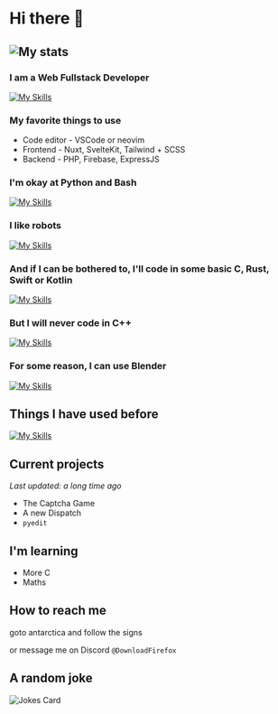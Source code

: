 # Hi there 👋

## ![My stats](https://github-readme-stats.vercel.app/api?username=uimaxbai&hide=prs,contribs)

### I am a Web Fullstack Developer

[![My Skills](https://skillicons.dev/icons?i=js,html,css,react,php,nodejs)](https://skillicons.dev)

### My favorite things to use

* Code editor - VSCode or neovim
* Frontend - Nuxt, SvelteKit, Tailwind + SCSS
* Backend - PHP, Firebase, ExpressJS

### I'm okay at Python and Bash

[![My Skills](https://skillicons.dev/icons?i=py,bash)](https://skillicons.dev)

### I like robots

[![My Skills](https://skillicons.dev/icons?i=arduino,py)](https://skillicons.dev)

### And if I can be bothered to, I'll code in some basic C, Rust, Swift or Kotlin

[![My Skills](https://skillicons.dev/icons?i=c,rust,swift,kotlin)](https://skillicons.dev)

### But I will never code in C++

[![My Skills](https://skillicons.dev/icons?i=cpp)](https://skillicons.dev)

### For some reason, I can use Blender

[![My Skills](https://skillicons.dev/icons?i=blender)](https://skillicons.dev)


## Things I have used before

[![My Skills](https://skillicons.dev/icons?i=vscode,postman,atom,visualstudio,ps,linux,discord,github,replit,git,gitlab,cloudflare&perline=6)](https://skillicons.dev)

## Current projects

*Last updated: a long time ago*

- The Captcha Game
- A new Dispatch
- `pyedit`

## I'm learning

- More C
- Maths

## How to reach me

goto antarctica and follow the signs

or message me on Discord `@DownloadFirefox`

## A random joke

![Jokes Card](https://readme-jokes.vercel.app/api?hideBorder)

<!--
**uimaxbai/uimaxbai** is a ✨ _special_ ✨ repository because its `README.md` (this file) appears on your GitHub profile.

Here are some ideas to get you started:

- 🔭 I’m currently working on ...
- 🌱 I’m currently learning ...
- 👯 I’m looking to collaborate on ...
- 🤔 I’m looking for help with ...
- 💬 Ask me about ...
- 📫 How to reach me: ...
- 😄 Pronouns: ...
- ⚡ Fun fact: ...
-->
